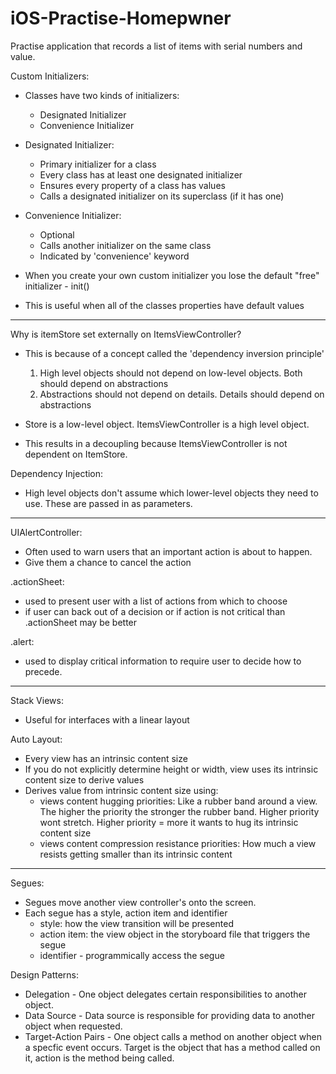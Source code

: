 # iOS-Practise-Homepwner

Practise application that records a list of items with serial numbers and value.

Custom Initializers:
- Classes have two kinds of initializers:
    - Designated Initializer
    - Convenience Initializer
    
- Designated Initializer:
    - Primary initializer for a class
    - Every class has at least one designated initializer
    - Ensures every property of a class has values
    - Calls a designated initializer on its superclass (if it has one)
    
- Convenience Initializer:
    - Optional
    - Calls another initializer on the same class 
    - Indicated by 'convenience' keyword
    
- When you create your own custom initializer you lose the default "free" initializer - init() 
- This is useful when all of the classes properties have default values

-----------------------------------------------------------------------------------------------------------------------------------

Why is itemStore set externally on ItemsViewController?
- This is because of a concept called the 'dependency inversion principle'
    1. High level objects should not depend on low-level objects. Both should depend on abstractions
    2. Abstractions should not depend on details. Details should depend on abstractions
    
- Store is a low-level object. ItemsViewController is a high level object.
- This results in a decoupling because ItemsViewController is not dependent on ItemStore.

Dependency Injection:
- High level objects don't assume which lower-level objects they need to use. These are passed in as parameters.

-----------------------------------------------------------------------------------------------------------------------------------

UIAlertController:
- Often used to warn users that an important action is about to happen.
- Give them a chance to cancel the action

.actionSheet:
- used to present user with a list of actions from which to choose
- if user can back out of a decision or if action is not critical than .actionSheet may be better

.alert:
- used to display critical information to require user to decide how to precede.

-----------------------------------------------------------------------------------------------------------------------------------

Stack Views:
- Useful for interfaces with a linear layout 

Auto Layout:
- Every view has an intrinsic content size
- If you do not explicitly determine height or width, view uses its intrinsic content size to derive values
- Derives value from intrinsic content size using:
    - views content hugging priorities: Like a rubber band around a view. The higher the priority the stronger the rubber band. Higher priority wont stretch. Higher priority = more it wants to hug its intrinsic content size
    - views content compression resistance priorities: How much a view resists getting smaller than its intrinsic content 

-----------------------------------------------------------------------------------------------------------------------------------

Segues:
- Segues move another view controller's onto the screen.
- Each segue has a style, action item and identifier
    - style: how the view transition will be presented
    - action item: the view object in the storyboard file that triggers the segue
    - identifier - programmically access the segue
    


Design Patterns:

- Delegation - One object delegates certain responsibilities to another object.
- Data Source - Data source is responsible for providing data to another object when requested.
- Target-Action Pairs - One object calls a method on another object when a specfic event occurs. Target is the object that has a method called on it, action is the method being called. 
